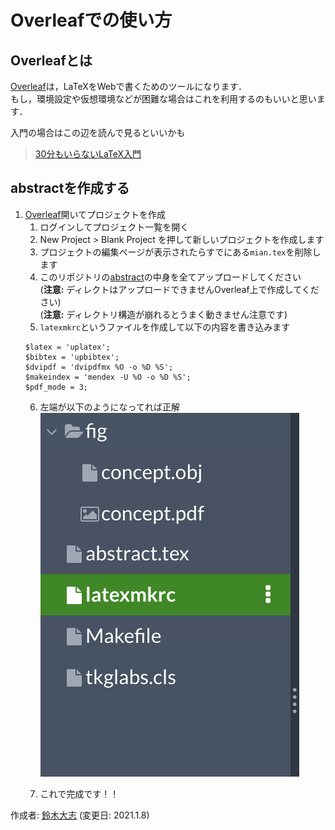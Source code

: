 # Overleafでの使い方

## Overleafとは
[Overleaf](https://www.overleaf.com/)は，LaTeXをWebで書くためのツールになります．  
もし，環境設定や仮想環境などが困難な場合はこれを利用するのもいいと思います．  

入門の場合はこの辺を読んで見るといいかも
> [30分もいらないLaTeX入門](https://qiita.com/Go_in_lis/items/41688cdf89eab8f15f71)

## abstractを作成する

1. [Overleaf](https://www.overleaf.com/)開いてプロジェクトを作成
    1. ログインしてプロジェクト一覧を開く
    2. New Project > Blank Project を押して新しいプロジェクトを作成します
    3. プロジェクトの編集ページが表示されたらすでにある`mian.tex`を削除します
    4. このリポジトリの[abstract](/abstract)の中身を全てアップロードしてください  
    (**注意:** ディレクトはアップロードできませんOverleaf上で作成してください)  
    (**注意:** ディレクトリ構造が崩れるとうまく動きません注意です)
    5. `latexmkrc`というファイルを作成して以下の内容を書き込みます  
    ```
    $latex = 'uplatex';
    $bibtex = 'upbibtex';
    $dvipdf = 'dvipdfmx %O -o %D %S';
    $makeindex = 'mendex -U %O -o %D %S';
    $pdf_mode = 3;
    ```
    6. 左端が以下のようになってれば正解  
    ![](use_overleaf/img1.png) 

    7. これで完成です！！


作成者: [鈴木大志](https://github.com/SuzukiDaishi) (変更日: 2021.1.8)
